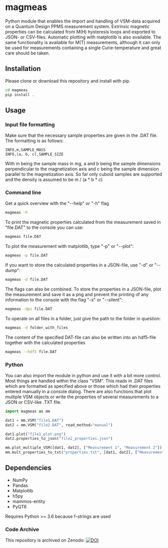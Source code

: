 # magmeas

Python module that enables the import and handling of VSM-data acquired on a Quantum Design PPMS measurement system.
Extrinsic magnetic properties can be calculated from M(H) hysteresis loops and exported to JSON- or CSV-files.
Automatic plotting with matplotlib is also available.
The same functionality is available for M(T) measurements, although it can only be used for measurements
containing a single Curie-temperature and great care should be taken.

## Installation

Please clone or download this repository and install with pip.

```bash
cd magmeas
pip install .
```

## Usage

### Input file formatting

Make sure that the necessary sample properties are given in the .DAT file. The formatting is as follows:

```
INFO,m,SAMPLE_MASS
INFO,(a, b, c),SAMPLE_SIZE
```

With m being the sample mass in mg, a and b being the sample dimensions perpendicular to the magnetization axis and
c being the sample dimension parallel to the magnetization axis. So far only cuboid samples are supported and the density
is assumed to be m / (a * b * c)

### Command line

Get a quick overview with the "--help" or "-h" flag

```bash
magmeas -h
```


To print the magnetic properties calculated from the measurement saved in "file.DAT" to the console you can use:

```bash
magmeas file.DAT
```


To plot the measurement with matplotlib, type "-p" or "--plot":

```bash
magmeas -p file.DAT
```


If you want to store the calculated properties in a JSON-file, use "-d" or "--dump":

```bash
magmeas -d file.DAT
```


The flags can also be combined. To store the properties in a JSON-file, plot the measurement and save it as a png
and prevent the printing of any information to the console with the flag "-s" or "--silent":

```bash
magmeas -dps file.DAT
```


To operate on all files in a folder, just give the path to the folder in question:

```bash
magmeas -d folder_with_files
```


The content of the specified DAT-file can also be written into an hdf5-file together with the calculated properties

```bash
magmeas --hdf5 file.DAT
```


### Python

You can also import the module in python and use it with a bit more control. Most things are handled within the class "VSM".
This reads in .DAT files which are formatted as specified above or those which had their properties entered manually in a console dialog.
There are also functions that plot multiple VSM objects or write the properties of several measurements to a JSON or CSV-like .TXT file.

```python
import magmeas as mm

dat1 = mm.VSM("file1.DAT")
dat2 = mm.VSM("file2.DAT", read_method="manual")

dat1.plot("file1_plot.png")
dat2.properties_to_json("file2_properties.json")

mm.plot_multiple_VSM([dat1, dat2], ["Measurement 1", "Measurement 2"])
mm.mult_properties_to_txt("properties.txt", [dat1, dat2], ["Measurement 1", "Measurement 2"])
```


## Dependencies
* NumPy
* Pandas
* Matplotlib
* h5py
* mammos-entity
* PyQT6

Requires Python >= 3.6 because f-strings are used

### Code Archive

This repository is archived on Zenodo: [![DOI](https://zenodo.org/badge/DOI/10.5281/zenodo.15782457.svg)](https://doi.org/10.5281/zenodo.15782457)